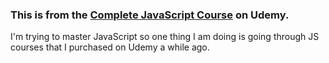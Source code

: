 ### This is from the [Complete JavaScript Course](https://www.udemy.com/the-complete-javascript-course/?couponCode=C3GITHUB10) on Udemy.

I'm trying to master JavaScript so one thing I am doing is going through JS courses that I purchased on Udemy a while ago.
